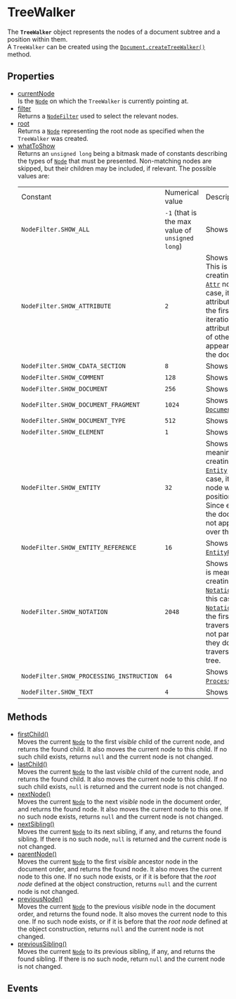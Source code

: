 # TreeWalker

<div class='overview'>The <strong><code>TreeWalker</code></strong> object represents the nodes of a document subtree and a position within them.</div>

<div class='overview'>A <code>TreeWalker</code> can be created using the <a href="/en-US/docs/Web/API/Document/createTreeWalker" title="The Document.createTreeWalker() creator method returns a newly created TreeWalker object."><code>Document.createTreeWalker()</code></a> method.</div>

## Properties

<ul class="items properties">
  <li>
    <a href="">currentNode</a>
    <div>Is the <a href="/en-US/docs/Web/API/Node" title="Node is an interface from which various types of DOM API objects inherit, allowing those types to be treated similarly; for example, inheriting the same set of methods, or being testable in the same way."><code>Node</code></a> on which the <code>TreeWalker</code> is currently pointing at.</div>
  </li>
  <li>
    <a href="">filter</a>
    <div>Returns a <a href="/en-US/docs/Web/API/NodeFilter" title="A NodeFilter interface represents an object used to filter the nodes in a NodeIterator or TreeWalker. They don't know anything about the DOM or how to traverse nodes; they just know how to evaluate a single node against the provided filter."><code>NodeFilter</code></a> used to select the relevant nodes.</div>
  </li>
  <li>
    <a href="">root</a>
    <div>Returns a <a href="/en-US/docs/Web/API/Node" title="Node is an interface from which various types of DOM API objects inherit, allowing those types to be treated similarly; for example, inheriting the same set of methods, or being testable in the same way."><code>Node</code></a> representing the root node as specified when the <code>TreeWalker</code> was created.</div>
  </li>
  <li>
    <a href="">whatToShow</a>
    <div>Returns an <code>unsigned long</code> being a bitmask made of constants describing the types of <a href="/en-US/docs/Web/API/Node" title="Node is an interface from which various types of DOM API objects inherit, allowing those types to be treated similarly; for example, inheriting the same set of methods, or being testable in the same way."><code>Node</code></a> that must&nbsp;be presented. Non-matching nodes are skipped, but their children may be included, if relevant. The possible values are:
 <table class="standard-table">
  <tbody>
   <tr>
    <td class="header">Constant</td>
    <td class="header">Numerical value</td>
    <td class="header">Description</td>
   </tr>
   <tr>
    <td><code>NodeFilter.SHOW_ALL</code></td>
    <td><code>-1</code> (that is the max value of <code>unsigned long</code>)</td>
    <td>Shows all nodes.</td>
   </tr>
   <tr>
    <td><code>NodeFilter.SHOW_ATTRIBUTE</code> <span class="icon-only-inline" title="This deprecated API should no longer be used, but will probably still work."><i class="icon-thumbs-down-alt"> </i></span></td>
    <td><code>2</code></td>
    <td>Shows attribute <a href="/en-US/docs/Web/API/Attr" title="The Attr interface represents one of a DOM element's attributes as an object. In most DOM methods, you will directly retrieve the attribute as a string (e.g., Element.getAttribute()), but certain functions (e.g., Element.getAttributeNode()) or means of iterating return Attr types."><code>Attr</code></a> nodes. This is meaningful only when creating a <a href="/en-US/docs/Web/API/TreeWalker" title="The TreeWalker object represents the nodes of a document subtree and a position within them."><code>TreeWalker</code></a> with an <a href="/en-US/docs/Web/API/Attr" title="The Attr interface represents one of a DOM element's attributes as an object. In most DOM methods, you will directly retrieve the attribute as a string (e.g., Element.getAttribute()), but certain functions (e.g., Element.getAttributeNode()) or means of iterating return Attr types."><code>Attr</code></a> node as its root. In this case, it means that the attribute node will appear in the first position of the iteration or traversal. Since attributes are never children of other nodes, they do not appear when traversing over the document tree.</td>
   </tr>
   <tr>
    <td><code>NodeFilter.SHOW_CDATA_SECTION</code> <span class="icon-only-inline" title="This deprecated API should no longer be used, but will probably still work."><i class="icon-thumbs-down-alt"> </i></span></td>
    <td><code>8</code></td>
    <td>Shows <a href="/en-US/docs/Web/API/CDATASection" title="The CDATASection interface represents a CDATA section that can be used within XML to include extended portions of unescaped text. The symbols < and &amp; don’t need escaping as they normally do when inside a CDATA section."><code>CDATASection</code></a>&nbsp;nodes.</td>
   </tr>
   <tr>
    <td><code>NodeFilter.SHOW_COMMENT</code></td>
    <td><code>128</code></td>
    <td>Shows <a href="/en-US/docs/Web/API/Comment" title="The Comment interface represents textual notations within markup; although it is generally not visually shown, such comments are available to be read in the source view."><code>Comment</code></a>&nbsp;nodes.</td>
   </tr>
   <tr>
    <td><code>NodeFilter.SHOW_DOCUMENT</code></td>
    <td><code>256</code></td>
    <td>Shows <a href="/en-US/docs/Web/API/Document" title="The Document interface represents any web page loaded in the browser and serves as an entry point into the web page's content, which is the DOM tree."><code>Document</code></a>&nbsp;nodes.</td>
   </tr>
   <tr>
    <td><code>NodeFilter.SHOW_DOCUMENT_FRAGMENT</code></td>
    <td><code>1024</code></td>
    <td>Shows <a href="/en-US/docs/Web/API/DocumentFragment" title="The DocumentFragment interface represents a minimal document object that has no parent. It is used as a lightweight version of Document that stores a segment of a document structure comprised of nodes just like a standard document."><code>DocumentFragment</code></a>&nbsp;nodes.</td>
   </tr>
   <tr>
    <td><code>NodeFilter.SHOW_DOCUMENT_TYPE</code></td>
    <td><code>512</code></td>
    <td>Shows <a href="/en-US/docs/Web/API/DocumentType" title="The DocumentType interface represents a Node containing a doctype."><code>DocumentType</code></a>&nbsp;nodes.</td>
   </tr>
   <tr>
    <td><code>NodeFilter.SHOW_ELEMENT</code></td>
    <td><code>1</code></td>
    <td>Shows <a href="/en-US/docs/Web/API/Element" title="Element is the most general base class from which all element objects (i.e. objects that represent elements) in a Document inherit. It only has methods and properties common to all kinds of elements. More specific classes inherit from Element."><code>Element</code></a>&nbsp;nodes.</td>
   </tr>
   <tr>
    <td><code>NodeFilter.SHOW_ENTITY</code> <span class="icon-only-inline" title="This deprecated API should no longer be used, but will probably still work."><i class="icon-thumbs-down-alt"> </i></span></td>
    <td><code>32</code></td>
    <td>Shows <a class="new" href="/en-US/docs/Web/API/Entity" rel="nofollow" title="The documentation about this has not yet been written; please consider contributing!"><code>Entity</code></a>&nbsp;nodes. This is meaningful only when creating a <a href="/en-US/docs/Web/API/TreeWalker" title="The TreeWalker object represents the nodes of a document subtree and a position within them."><code>TreeWalker</code></a> with an <a class="new" href="/en-US/docs/Web/API/Entity" rel="nofollow" title="The documentation about this has not yet been written; please consider contributing!"><code>Entity</code></a> node as its root; in this case, it means that the <a class="new" href="/en-US/docs/Web/API/Entity" rel="nofollow" title="The documentation about this has not yet been written; please consider contributing!"><code>Entity</code></a> node will appear in the first position of the traversal. Since entities are not part of the document tree, they do not appear when traversing over the document tree.</td>
   </tr>
   <tr>
    <td><code>NodeFilter.SHOW_ENTITY_REFERENCE</code> <span class="icon-only-inline" title="This deprecated API should no longer be used, but will probably still work."><i class="icon-thumbs-down-alt"> </i></span></td>
    <td><code>16</code></td>
    <td>Shows <a class="new" href="/en-US/docs/Web/API/EntityReference" rel="nofollow" title="The documentation about this has not yet been written; please consider contributing!"><code>EntityReference</code></a>&nbsp;nodes.</td>
   </tr>
   <tr>
    <td><code>NodeFilter.SHOW_NOTATION</code> <span class="icon-only-inline" title="This deprecated API should no longer be used, but will probably still work."><i class="icon-thumbs-down-alt"> </i></span></td>
    <td><code>2048</code></td>
    <td>Shows <a href="/en-US/docs/Web/API/Notation" title="Represents a DTD notation (read-only). May declare format of an unparsed entity or formally declare the document's processing instruction targets. Inherits methods and properties from Node. Its nodeName is the notation name. Has no parent."><code>Notation</code></a> nodes. This is meaningful only when creating a <a href="/en-US/docs/Web/API/TreeWalker" title="The TreeWalker object represents the nodes of a document subtree and a position within them."><code>TreeWalker</code></a> with a <a href="/en-US/docs/Web/API/Notation" title="Represents a DTD notation (read-only). May declare format of an unparsed entity or formally declare the document's processing instruction targets. Inherits methods and properties from Node. Its nodeName is the notation name. Has no parent."><code>Notation</code></a> node as its root; in this case, it means that the <a href="/en-US/docs/Web/API/Notation" title="Represents a DTD notation (read-only). May declare format of an unparsed entity or formally declare the document's processing instruction targets. Inherits methods and properties from Node. Its nodeName is the notation name. Has no parent."><code>Notation</code></a> node will appear in the first position of the traversal. Since entities are not part of the document tree, they do not appear when traversing over the document tree.</td>
   </tr>
   <tr>
    <td><code>NodeFilter.SHOW_PROCESSING_INSTRUCTION</code></td>
    <td><code>64</code></td>
    <td>Shows <a href="/en-US/docs/Web/API/ProcessingInstruction" title="The ProcessingInstruction interface represents a processing instruction; that is, a Node which embeds an instruction targeting a specific application but that can be ignored by any other applications which don't recognize the instruction."><code>ProcessingInstruction</code></a>&nbsp;nodes.</td>
   </tr>
   <tr>
    <td><code>NodeFilter.SHOW_TEXT</code></td>
    <td><code>4</code></td>
    <td>Shows <a href="/en-US/docs/Web/API/Text" title="The Text interface represents the textual content of Element or Attr. If an element has no markup within its content, it has a single child implementing Text that contains the element's text. However, if the element contains markup, it is parsed into information items and Text nodes that form its children."><code>Text</code></a>&nbsp;nodes.</td>
   </tr>
  </tbody>
 </table>
 </div>
  </li>
</ul>

## Methods

<ul class="items methods">
  <li>
    <a href="">firstChild()</a>
    <div>Moves the current <a href="/en-US/docs/Web/API/Node" title="Node is an interface from which various types of DOM API objects inherit, allowing those types to be treated similarly; for example, inheriting the same set of methods, or being testable in the same way."><code>Node</code></a> to the first <em>visible</em> child of the current node, and returns the found child. It also moves the current node to this child. If no such child exists, returns <code>null</code> and the current node is not changed.</div>
  </li>
  <li>
    <a href="">lastChild()</a>
    <div>Moves the current <a href="/en-US/docs/Web/API/Node" title="Node is an interface from which various types of DOM API objects inherit, allowing those types to be treated similarly; for example, inheriting the same set of methods, or being testable in the same way."><code>Node</code></a> to the last <em>visible</em> child of the current node, and returns the found child. It also moves the current node to this child. If no such child exists, <code>null</code>&nbsp;is returned and the current node is not changed.</div>
  </li>
  <li>
    <a href="">nextNode()</a>
    <div>Moves the current <a href="/en-US/docs/Web/API/Node" title="Node is an interface from which various types of DOM API objects inherit, allowing those types to be treated similarly; for example, inheriting the same set of methods, or being testable in the same way."><code>Node</code></a> to the next <em>visible</em> node in the document order, and returns the found node. It also moves the current node to this one. If no such node exists, returns <code>null</code> and the current node is not changed.</div>
  </li>
  <li>
    <a href="">nextSibling()</a>
    <div>Moves the current <a href="/en-US/docs/Web/API/Node" title="Node is an interface from which various types of DOM API objects inherit, allowing those types to be treated similarly; for example, inheriting the same set of methods, or being testable in the same way."><code>Node</code></a> to its next sibling, if any, and returns the found sibling. If there is no such node, <code>null</code>&nbsp;is returned and the current node is not changed.</div>
  </li>
  <li>
    <a href="">parentNode()</a>
    <div>Moves the current <a href="/en-US/docs/Web/API/Node" title="Node is an interface from which various types of DOM API objects inherit, allowing those types to be treated similarly; for example, inheriting the same set of methods, or being testable in the same way."><code>Node</code></a> to the first <em>visible</em> ancestor node in the document order, and returns the found node. It also moves the current node to this one. If no such node exists, or if it is before that the <em>root</em><em> node</em> defined at the object construction, returns <code>null</code> and the current node is not changed.</div>
  </li>
  <li>
    <a href="">previousNode()</a>
    <div>Moves the current <a href="/en-US/docs/Web/API/Node" title="Node is an interface from which various types of DOM API objects inherit, allowing those types to be treated similarly; for example, inheriting the same set of methods, or being testable in the same way."><code>Node</code></a> to the previous <em>visible</em> node in the document order, and returns the found node. It also moves the current node to this one. If no such node exists, or if it is before that the <em>root</em><em> node</em> defined at the object construction, returns <code>null</code> and the current node is not changed.</div>
  </li>
  <li>
    <a href="">previousSibling()</a>
    <div>Moves the current <a href="/en-US/docs/Web/API/Node" title="Node is an interface from which various types of DOM API objects inherit, allowing those types to be treated similarly; for example, inheriting the same set of methods, or being testable in the same way."><code>Node</code></a> to its previous sibling, if any, and returns the found sibling. If there is no such node, return <code>null</code> and the current node is not changed.</div>
  </li>
</ul>

## Events
